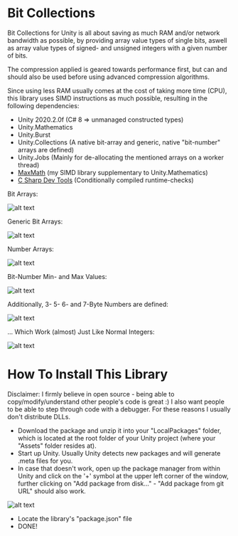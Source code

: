 # Bit Collections

Bit Collections for Unity is all about saving as much RAM and/or network bandwidth as possible, by providing array value types of single bits, aswell as array value types of signed- and unsigned integers with a given number of bits.

The compression applied is geared towards performance first, but can and should also be used before using advanced compression algorithms. 

Since using less RAM usually comes at the cost of taking more time (CPU), this library uses SIMD instructions as much possible, resulting in the following dependencies:

- Unity 2020.2.0f (C# 8 => unmanaged constructed types)
- Unity.Mathematics
- Unity.Burst
- Unity.Collections (A native bit-array and generic, native "bit-number" arrays are defined)
- Unity.Jobs (Mainly for de-allocating the mentioned arrays on a worker thread)
- [MaxMath](https://github.com/MrUnbelievable92/MaxMath) (my SIMD library supplementary to Unity.Mathematics)
- [C Sharp Dev Tools](https://github.com/MrUnbelievable92/C-Sharp-Dev-Tools) (Conditionally compiled runtime-checks)






Bit Arrays:

![alt text](https://i.imgur.com/NvwjrnH.png)




Generic Bit Arrays:

![alt text](https://i.imgur.com/mvWMvll.png)




Number Arrays:

![alt text](https://i.imgur.com/ViNwApd.png)




Bit-Number Min- and Max Values:

![alt text](https://i.imgur.com/snM6KaI.png)




Additionally, 3- 5- 6- and 7-Byte Numbers are defined:

![alt text](https://i.imgur.com/Gl8eguA.png)




... Which Work (almost) Just Like Normal Integers:

![alt text](https://i.imgur.com/KD670VA.png)


# How To Install This Library

Disclaimer: I firmly believe in open source - being able to copy/modify/understand other people's code is great :)
I also want people to be able to step through code with a debugger.
For these reasons I usually don't distribute DLLs.

- Download the package and unzip it into your "LocalPackages" folder, which is located at the root folder of your Unity project (where your "Assets" folder resides at).
- Start up Unity. Usually Unity detects new packages and will generate .meta files for you.
- In case that doesn't work, open up the package manager from within Unity and click on the '+' symbol at the upper left corner of the window, further clicking on "Add package from disk..." - "Add package from git URL" should also work.

![alt text](https://i.imgur.com/QcqF96e.png)

- Locate the library's "package.json" file
- DONE! 

